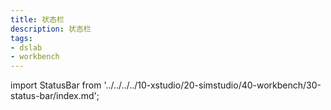 ```yaml
---
title: 状态栏
description: 状态栏
tags:
- dslab
- workbench
---
```


import StatusBar from '../../../../10-xstudio/20-simstudio/40-workbench/30-status-bar/index.md';

<StatusBar />